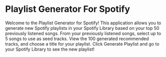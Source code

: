 # Playlist Generator For Spotify

Welcome to the Playlist Generator for Spotify! This application allows you to generate new Spotify playlists in your Spotify Library based on your top 50 previously listened songs. From your previously listened songs, select up to 5 songs to use as seed tracks. View the 100 generated recommended tracks, and choose a title for your playlist. Click Generate Playlist and go to your Spotify Library to see the new playlist! 


